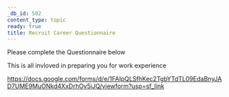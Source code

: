 ```yaml
---
_db_id: 502
content_type: topic
ready: true
title: Recruit Career Questionnaire
---
```


Please complete the Questionnaire below

This is all invloved in preparing you for work experience

https://docs.google.com/forms/d/e/1FAIpQLSfhKec2TgbYTdTL09EdaBnyJAD7UME9MuONkd4XxDrhOv5iJQ/viewform?usp=sf_link